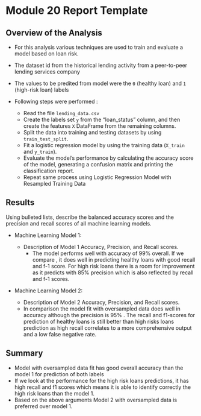 # Module 20 Report Template

## Overview of the Analysis
- For this analysis various techniques are used to train and evaluate a model based on loan risk.
- The dataset id from the historical lending activity from a peer-to-peer lending services company 


- The values to be predited from model were the `0` (healthy loan) and `1` (high-risk loan) labels 
- Following steps were performed :
   - Read the file `lending_data.csv`
   - Create the labels set `y` from the “loan_status” column, and then create the features `X` DataFrame from the remaining columns.
   - Split the data into training and testing datasets by using `train_test_split`.
   - Fit a logistic regression model by using the training data (`X_train` and `y_train`).
   - Evaluate the model’s performance by calculating  the accuracy score of the model, generating a confusion matrix and printing the classification report.
   - Repeat same process using Logistic Regression Model with Resampled Training Data


## Results

Using bulleted lists, describe the balanced accuracy scores and the precision and recall scores of all machine learning models.

* Machine Learning Model 1:
  * Description of Model 1 Accuracy, Precision, and Recall scores.
    - The model performs well with accuracy of 99% overall. If we compare , it does well in predicting healthy loans with good recall and f-1 score. For high risk loans there is a room for improvement as it predicts with 85% precision which is also reflected by recall and f-1 scores.
    



* Machine Learning Model 2:
  * Description of Model 2 Accuracy, Precision, and Recall scores.
  - In comparison the model fit with oversampled data does well in accuracy although the precision is 95% . The recall and f1-scores for prediction of healthy loans is still better than high risks loans prediction as high recall correlates to a more comprehensive output and a low false negative rate.

## Summary

 - Model with oversampled data fit has good overall accuracy than the model 1 for prediction of both labels
 - If we look at the performance for the high risk loans predictions, it has high recall and f1 scores which means it is able to identify correctly the high risk loans than the model 1.
- Based on the above arguments Model 2 with oversampled data is preferred over model 1.
